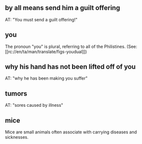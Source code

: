 ## by all means send him a guilt offering ##

AT: "You must send a guilt offering!"

## you ##

The pronoun "you" is plural, referring to all of the Philistines. (See: [[rc://en/ta/man/translate/figs-youdual]])

## why his hand has not been lifted off of you ##

AT: "why he has been making you suffer"

## tumors ##

AT: "sores caused by illness"

## mice ##

Mice are small animals often associate with carrying diseases and sicknesses.